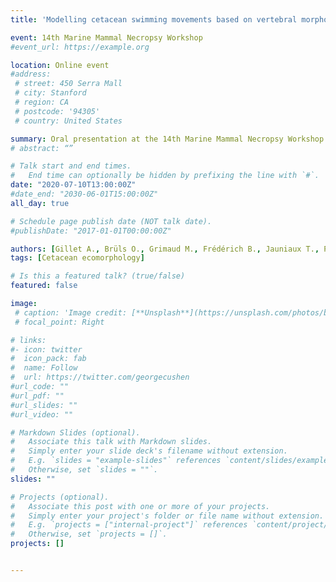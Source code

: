 ```yaml
---
title: 'Modelling cetacean swimming movements based on vertebral morphology: Another way to use postmortem data'

event: 14th Marine Mammal Necropsy Workshop
#event_url: https://example.org

location: Online event
#address:
 # street: 450 Serra Mall
 # city: Stanford
 # region: CA
 # postcode: '94305'
 # country: United States

summary: Oral presentation at the 14th Marine Mammal Necropsy Workshop
# abstract: “”

# Talk start and end times.
#   End time can optionally be hidden by prefixing the line with `#`.
date: "2020-07-10T13:00:00Z"
#date_end: "2030-06-01T15:00:00Z"
all_day: true

# Schedule page publish date (NOT talk date).
#publishDate: "2017-01-01T00:00:00Z"

authors: [Gillet A., Brüls O., Grimaud M., Frédérich B., Jauniaux T., Parmentier E.]
tags: [Cetacean ecomorphology]

# Is this a featured talk? (true/false)
featured: false

image:
 # caption: 'Image credit: [**Unsplash**](https://unsplash.com/photos/bzdhc5b3Bxs)'
 # focal_point: Right

# links:
#- icon: twitter
#  icon_pack: fab
#  name: Follow
#  url: https://twitter.com/georgecushen
#url_code: ""
#url_pdf: ""
#url_slides: ""
#url_video: ""

# Markdown Slides (optional).
#   Associate this talk with Markdown slides.
#   Simply enter your slide deck's filename without extension.
#   E.g. `slides = "example-slides"` references `content/slides/example-slides.md`.
#   Otherwise, set `slides = ""`.
slides: ""

# Projects (optional).
#   Associate this post with one or more of your projects.
#   Simply enter your project's folder or file name without extension.
#   E.g. `projects = ["internal-project"]` references `content/project/deep-learning/index.md`.
#   Otherwise, set `projects = []`.
projects: []


---
```

